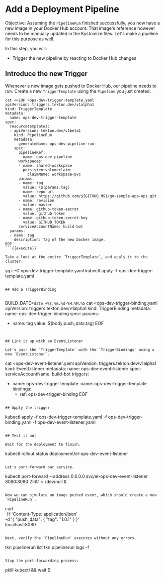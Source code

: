 # Add a Deployment Pipeline

Objective:
Assuming the `PipelineRun` finished successfully, you now have a new image in your Docker Hub account.
That image's reference however needs to be manually updated in the Kustomize files.
Let's make a pipeline for this purpose as well.

In this step, you will:
- Trigger the new pipeline by reacting to Docker Hub changes

## Introduce the new Trigger

Whenever a new image gets pushed to Docker Hub, our pipeline needs to run.
Create a new `TriggerTemplate` using the `Pipeline` you just created.

```
cat <<EOF >ops-dev-trigger-template.yaml
apiVersion: triggers.tekton.dev/v1alpha1
kind: TriggerTemplate
metadata:
  name: ops-dev-trigger-template
spec:
  resourcetemplates:
  - apiVersion: tekton.dev/v1beta1
    kind: PipelineRun
    metadata:
      generateName: ops-dev-pipeline-run-
    spec:
      pipelineRef:
        name: ops-dev-pipeline
      workspaces:
      - name: shared-workspace
        persistentvolumeclaim:
          claimName: workspace-pvc
      params:
      - name: tag
        value: \$(params.tag)
      - name: repo-url
        value: https://github.com/${GITHUB_NS}/go-sample-app-ops.git
      - name: revision
        value: master
      - name: github-token-secret
        value: github-token
      - name: github-token-secret-key
        value: GITHUB_TOKEN
      serviceAccountName: build-bot
  params:
  - name: tag
    description: Tag of the new Docker image.
EOF
```{{execute}}

Take a look at the entire `TriggerTemplate`, and apply it to the cluster.

```
yq r -C ops-dev-trigger-template.yaml
kubectl apply -f ops-dev-trigger-template.yaml
```{{execute}}

## Add a TriggerBinding


```
BUILD_DATE=`date +%Y.%m.%d-%H.%M.%S`
cat <<EOF >ops-dev-trigger-binding.yaml
apiVersion: triggers.tekton.dev/v1alpha1
kind: TriggerBinding
metadata:
  name: ops-dev-trigger-binding
spec:
  params:
  - name: tag
    value: \$(body.push_data.tag)
EOF
```{{execute}}


## Link it up with an EventListener

Let's pair the `TriggerTemplate` with the `TriggerBindings` using a new `EventListener`.

```
cat <<EOF >ops-dev-event-listener.yaml
apiVersion: triggers.tekton.dev/v1alpha1
kind: EventListener
metadata:
  name: ops-dev-event-listener
spec:
  serviceAccountName: build-bot
  triggers:
  - name: ops-dev-trigger
    template:
      name: ops-dev-trigger-template
    bindings:
    - ref: ops-dev-trigger-binding
EOF
```{{execute}}

## Apply the trigger

```
kubectl apply -f ops-dev-trigger-template.yaml -f ops-dev-trigger-binding.yaml -f ops-dev-event-listener.yaml
```{{execute}}

## Test it out

Wait for the deployment to finish.

```
kubectl rollout status deployment/el-ops-dev-event-listener
```{{execute}}

Let's port-forward our service.

```
kubectl port-forward --address 0.0.0.0 svc/el-ops-dev-event-listener 8080:8080 2>&1 > /dev/null &
```{{execute}}

Now we can simulate an image pushed event, which should create a new `PipelineRun`.

```
curl \
    -H 'Content-Type: application/json' \
    -d '{
          "push_data": {
            "tag": "1.0.1"
          }
        }' \
localhost:8080
```{{execute}}

Next, verify the `PipelineRun` executes without any errors.

```
tkn pipelinerun list
tkn pipelinerun logs -f
```{{execute}}

Stop the port-forwarding process:
```
pkill kubectl && wait $!
```{{execute}}

